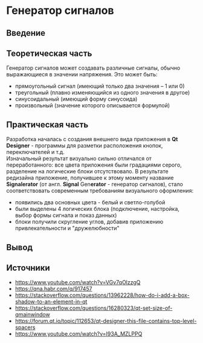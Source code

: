# Генератор сигналов

## Введение

## Теоретическая часть

Генератор сигналов может создавать различные сигналы, обычно выражающиеся в значении напряжения. Это может быть:

* прямоугольный сигнал (имеющий только два значения – 1 или 0)
* треугольный (плавно изменяющийся из одного значения в другое)
* синусоидальный (имеющий форму синусоида)
* произвольный (значение которого описывается формулой)

## Практическая часть

Разработка началась с создания внешнего вида приложения в **Qt Designer** - программы для разметки расположения кнопок, переключателей и т.д.\
Изначальный результат визуально сильно отличался от переработанного: все цвета приложения были градациями серого, разделение на логические блоки отсутствовало. В результате редизайна приложение, получившее к этому моменту название **Signalerator** (от англ. **Signal** Gen**erator** - генератор сигналов), стало соответствовать современным требованиям визуального оформления:

* появились два основных цвета - белый и светло-голубой
* были выделены 4 логических блока (подключение, настройка, выбор формы сигнала и показ данных)
* блоки получили скругление углов, добавив приложению привлекательности и "дружелюбности"


## Вывод

## Источники

* https://www.youtube.com/watch?v=VGv7qOlzzgQ
* https://qna.habr.com/q/917457
* https://stackoverflow.com/questions/13962228/how-do-i-add-a-box-shadow-to-an-element-in-qt
* https://stackoverflow.com/questions/16280323/qt-set-size-of-qmainwindow
* https://forum.qt.io/topic/112653/qt-designer-this-file-contains-top-level-spacers
* https://www.youtube.com/watch?v=I93A_MZLPPQ